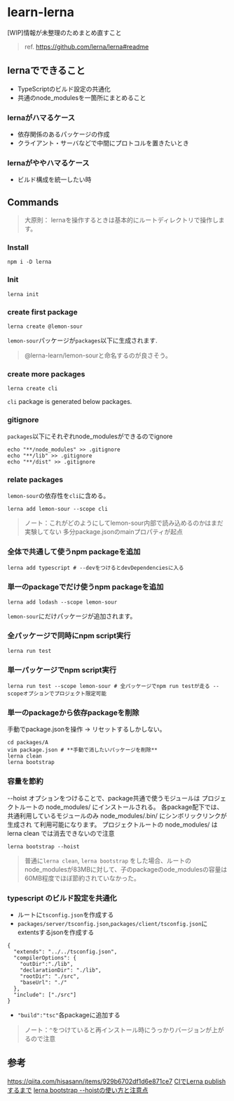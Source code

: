 # learn-lerna
[WIP]情報が未整理のためまとめ直すこと

> ref. https://github.com/lerna/lerna#readme

## lernaでできること
- TypeScriptのビルド設定の共通化
- 共通のnode_modulesを一箇所にまとめること

### lernaがハマるケース
- 依存関係のあるパッケージの作成
- クライアント・サーバなどで中間にプロトコルを置きたいとき

### lernaがややハマるケース
- ビルド構成を統一したい時

## Commands

> 大原則： lernaを操作するときは基本的にルートディレクトリで操作します。

### Install

```
npm i -D lerna
```

### Init

```
lerna init
```

### create first package

```
lerna create @lemon-sour
```

`lemon-sour`パッケージが`packages`以下に生成されます. 

> @lerna-learn/lemon-sourと命名するのが良さそう。

### create more packages

```
lerna create cli
```

`cli` package is generated below packages. 

### gitignore

`packages`以下にそれぞれnode_modulesができるのでignore

```
echo "**/node_modules" >> .gitignore
echo "**/lib" >> .gitignore
echo "**/dist" >> .gitignore
```

### relate packages

`lemon-sour`の依存性を`cli`に含める。

```
lerna add lemon-sour --scope cli
```

> ノート：これがどのようにしてlemon-sour内部で読み込めるのかはまだ実験してない
> 多分package.jsonのmainプロパティが起点

### 全体で共通して使うnpm packageを追加

```
lerna add typescript # --devをつけるとdevDependenciesに入る
```

### 単一のpackageでだけ使うnpm packageを追加

```
lerna add lodash --scope lemon-sour
```

`lemon-sour`にだけパッケージが追加されます。

### 全パッケージで同時にnpm script実行

```
lerna run test
```

### 単一パッケージでnpm script実行

```
lerna run test --scope lemon-sour # 全パッケージでnpm run testが走る --scopeオプションでプロジェクト限定可能
```

### 単一のpackageから依存packageを削除

手動でpackage.jsonを操作 -> リセットするしかしない。

```
cd packages/A
vim package.json # **手動で消したいパッケージを削除**
lerna clean
lerna bootstrap
```

### 容量を節約
--hoist オプションをつけることで、package共通で使うモジュールは プロジェクトルートの node_modules/ にインストールされる。
各package配下では、 共通利用しているモジュールのみ node_modules/.bin/ にシンボリックリンクが生成され て利用可能になります。
プロジェクトルートの node_modules/ は lerna clean では消去できないので注意

```
lerna bootstrap --hoist
```

> 普通に`lerna clean`, `lerna bootstrap` をした場合、ルートのnode_modulesが83MBに対して、子のpackageのode_modulesの容量は60MB程度でほぼ節約されていなかった。

### typescript のビルド設定を共通化

- ルートに`tsconfig.json`を作成する
- `packages/server/tsconfig.json`,`packages/client/tsconfig.json`にextentsするjsonを作成する

```
{
  "extends": "../../tsconfig.json",
  "compilerOptions": {
    "outDir":"./lib",
    "declarationDir": "./lib",
    "rootDir": "./src",
    "baseUrl": "./"
  },
  "include": ["./src"]
}
```

- `"build":"tsc"`各packageに追加する

> ノート：`^`をつけていると再インストール時にうっかりバージョンが上がるので注意

## 参考
https://qiita.com/hisasann/items/929b6702df1d6e871ce7
[CIでLerna publishするまで](https://qiita.com/Quramy/items/02f21e10c5cc8c8f5869)
[lerna bootstrap --hoistの使い方と注意点](https://sakebook.hatenablog.com/entry/2018/10/31/080905)